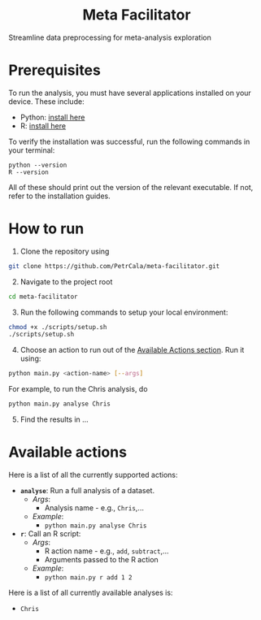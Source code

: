 <div align="center">
    <h1>
        Meta Facilitator
    </h1>
</div>

Streamline data preprocessing for meta-analysis exploration

<!-- ### Table of Contents -->

# Prerequisites

To run the analysis, you must have several applications installed on your device. These include:

- Python: [install here](https://www.python.org/downloads/)
- R: [install here](https://cran.r-project.org)

To verify the installation was successful, run the following commands in your terminal:

```
python --version
R --version
```

All of these should print out the version of the relevant executable. If not, refer to the installation guides.

# How to run

1. Clone the repository using

```bash
git clone https://github.com/PetrCala/meta-facilitator.git
```

2. Navigate to the project root

```bash
cd meta-facilitator
```

3. Run the following commands to setup your local environment:

```bash
chmod +x ./scripts/setup.sh
./scripts/setup.sh
```

4. Choose an action to run out of the [Available Actions section](#available-actions). Run it using:

```bash
python main.py <action-name> [--args]
```

For example, to run the Chris analysis, do

```bash
python main.py analyse Chris
```

5. Find the results in ...

# Available actions

Here is a list of all the currently supported actions:

- **`analyse`**: Run a full analysis of a dataset.
  - _Args_:
    - Analysis name - e.g., `Chris`,...
  - _Example_:
    - `python main.py analyse Chris`
- **`r`**: Call an R script:
  - _Args_:
    - R action name - e.g., `add`, `subtract`,...
    - Arguments passed to the R action
  - _Example_:
    - `python main.py r add 1 2`

Here is a list of all currently available analyses is:

- `Chris`
